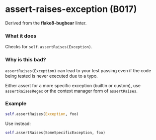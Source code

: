 # assert-raises-exception (B017)
Derived from the **flake8-bugbear** linter.
### What it does
Checks for `self.assertRaises(Exception)`.

### Why is this bad?
`assertRaises(Exception)` can lead to your test passing even if the
code being tested is never executed due to a typo.

Either assert for a more specific exception (builtin or custom), use
`assertRaisesRegex` or the context manager form of `assertRaises`.

### Example
```python
self.assertRaises(Exception, foo)
```

Use instead:
```python
self.assertRaises(SomeSpecificException, foo)
```